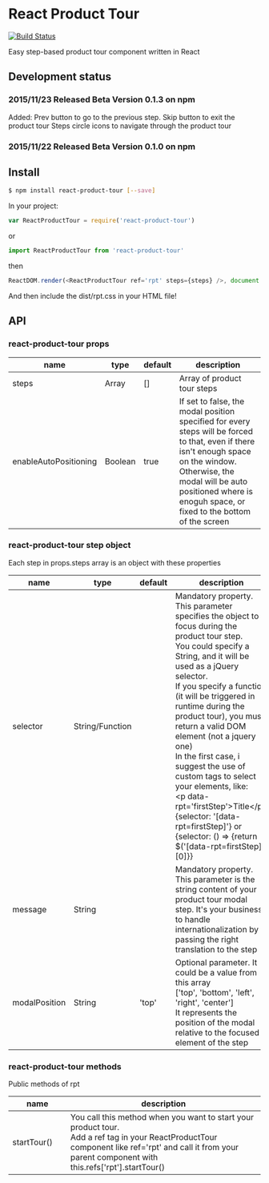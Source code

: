 # React Product Tour

[![Build
Status](https://travis-ci.org/antoniogiordano/react-product-tour.svg)](https://travis-ci.org/antoniogiordano/react-product-tour)

Easy step-based product tour component written in React

## Development status

### 2015/11/23 Released Beta Version 0.1.3 on npm

Added:
 Prev button to go to the previous step.
 Skip button to exit the product tour
 Steps circle icons to navigate through the product tour

### 2015/11/22 Released Beta Version 0.1.0 on npm

 
## Install
 
```sh
$ npm install react-product-tour [--save]
```

In your project:

```js
var ReactProductTour = require('react-product-tour')
```
or
```js
import ReactProductTour from 'react-product-tour'
```
then
```js
ReactDOM.render(<ReactProductTour ref='rpt' steps={steps} />, document.getElementById('rpt'))
```

And then include the dist/rpt.css in your HTML file!

## API

### react-product-tour props

<table class="table table-bordered table-striped">
    <thead>
    <tr>
        <th style="width: 100px;">name</th>
        <th style="width: 50px;">type</th>
        <th style="width: 50px;">default</th>
        <th>description</th>
    </tr>
    </thead>
    <tbody>
        <tr>
          <td>steps</td>
          <td>Array</td>
          <td>[]</td>
          <td>Array of product tour steps</td>
        </tr>
        <tr>
          <td>enableAutoPositioning</td>
          <td>Boolean</td>
          <td>true</td>
          <td>If set to false, the modal position specified for every steps will be forced to that, even if there isn't enough space on the window.<br>
          Otherwise, the modal will be auto positioned where is enoguh space, or fixed to the bottom of the screen</td>
        </tr>
    </tbody>
</table>

### react-product-tour step object

Each step in props.steps array is an object with these properties

<table class="table table-bordered table-striped">
    <thead>
    <tr>
        <th style="width: 100px;">name</th>
        <th style="width: 50px;">type</th>
        <th style="width: 50px;">default</th>
        <th>description</th>
    </tr>
    </thead>
    <tbody>
        <tr>
          <td>selector</td>
          <td>String/Function</td>
          <td></td>
          <td>Mandatory property. This parameter specifies the object to focus during the product tour step.<br>
         You could specify a String, and it will be used as a jQuery selector.<br>
          If you specify a function (it will be triggered in runtime during the product tour), you must return a valid DOM element (not a jquery one)<br>
          In the first case, i suggest the use of custom tags to select your elements, like:<br>
          &lt;p data-rpt='firstStep'&gt;Title&lt;/p&gt;<br>
          {selector: '[data-rpt=firstStep]'}
           or 
           {selector: () => {return $('[data-rpt=firstStep]')[0]}}</td>
        </tr>
        <tr>
          <td>message</td>
          <td>String</td>
          <td></td>
          <td>Mandatory property. This parameter is the string content of your product tour modal step. It's your business to handle internationalization by passing the right translation to the step</td>
        </tr>
        <tr>
          <td>modalPosition</td>
          <td>String</td>
          <td>'top'</td>
          <td>Optional parameter. It could be a value from this array<br>
          ['top', 'bottom', 'left', 'right', 'center']<br>
          It represents the position of the modal relative to the focused element of the step</td>
        </tr>
    </tbody>
</table>

### react-product-tour methods

Public methods of rpt

<table class="table table-bordered table-striped">
    <thead>
    <tr>
        <th style="width: 100px;">name</th>
        <th>description</th>
    </tr>
    </thead>
    <tbody>
        <tr>
          <td>startTour()</td>
          <td>You call this method when you want to start your product tour.<br>
          Add a ref tag in your ReactProductTour component like ref='rpt' and call it from your parent component with<br>
           this.refs['rpt'].startTour()
           </td>
        </tr>
    </tbody>
</table>
